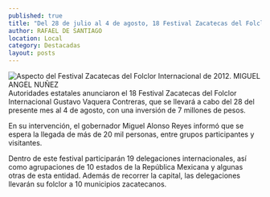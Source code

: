 ```yaml
---
published: true
title: "Del 28 de julio al 4 de agosto, 18 Festival Zacatecas del Folclor Internacional"
author: RAFAEL DE SANTIAGO
location: Local
category: Destacadas
layout: posts
---
```


![Aspecto del Festival Zacatecas del Folclor Internacional de 2012. MIGUEL ANGEL NUÑEZ](http://i.imgur.com/HyX1VJCm.jpg)Autoridades estatales anunciaron el 18 Festival Zacatecas del Folclor Internacional Gustavo Vaquera Contreras, que se llevará a cabo del 28 del presente mes al 4 de agosto, con una inversión de 7 millones de pesos.

En su intervención, el gobernador Miguel Alonso Reyes informó que se espera la llegada de más de 20 mil personas, entre grupos participantes y visitantes.

Dentro de este festival participarán 19 delegaciones internacionales, así como agrupaciones de 10 estados de la República Mexicana y algunas otras de esta entidad.
Además de recorrer la capital, las delegaciones llevarán su folclor a 10 municipios zacatecanos.
